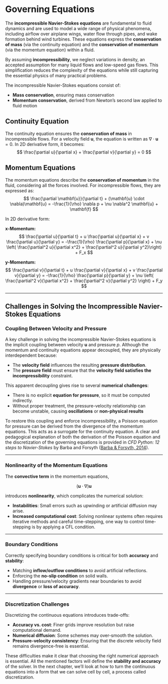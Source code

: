 # **Governing Equations**

The **incompressible Navier-Stokes equations** are fundamental to fluid dynamics and are used to model a wide range of physical phenomena, including airflow over airplane wings, water flow through pipes, and wake formation behind wind turbines. These equations express the **conservation of mass** (via the continuity equation) and the **conservation of momentum** (via the momentum equation) within a fluid.

By assuming **incompressibility**, we neglect variations in density, an accepted assumption for many liquid flows and low-speed gas flows. This simplification reduces the complexity of the equations while still capturing the essential physics of many practical problems.

The incompressible Navier-Stokes equations consist of:

- **Mass conservation**, ensuring mass conservation  
- **Momentum conservation**, derived from Newton’s second law applied to fluid motion

## **Continuity Equation**
The continuity equation ensures the **conservation of mass** in incompressible flows. For a velocity field 
$\mathbf{u}$, the equation is written as $∇⋅\mathbf{u}= 0$. In 2D derivative form, it becomes:  
$$
\frac{\partial u}{\partial x} + \frac{\partial v}{\partial y} = 0
$$

## **Momentum Equations**
The momentum equations describe the **conservation of momentum** in the fluid, considering all the forces involved. For incompressible flows, they are expressed as:  
$$
\frac{\partial \mathbf{u}}{\partial t} + (\mathbf{u} \cdot \nabla)\mathbf{u} = -\frac{1}{\rho} \nabla p + \nu \nabla^2 \mathbf{u} + \mathbf{f}
$$

In 2D derivative form:

**x-Momentum:**
$$
\frac{\partial u}{\partial t} + u \frac{\partial u}{\partial x} + v \frac{\partial u}{\partial y} = -\frac{1}{\rho} \frac{\partial p}{\partial x} + \nu \left( \frac{\partial^2 u}{\partial x^2} + \frac{\partial^2 u}{\partial y^2}\right) + F_x
$$

**y-Momentum:**
$$
\frac{\partial v}{\partial t} + u \frac{\partial v}{\partial x} + v \frac{\partial v}{\partial y} = -\frac{1}{\rho} \frac{\partial p}{\partial y} + \nu \left( \frac{\partial^2 v}{\partial x^2} + \frac{\partial^2 v}{\partial y^2} \right) + F_y 
$$

---

## **Challenges in Solving the Incompressible Navier-Stokes Equations**

### **Coupling Between Velocity and Pressure**

A key challenge in solving the incompressible Navier-Stokes equations is the implicit coupling between velocity $\mathbf{u}$ and pressure $p$. Although the momentum and continuity equations appear decoupled, they are physically interdependent because:

- The **velocity field** influences the resulting **pressure distribution**.
- The **pressure field** must ensure that the **velocity field satisfies the incompressibility** constraint.

This apparent decoupling gives rise to several **numerical challenges**:

- There is no explicit **equation for pressure**, so it must be computed indirectly.
- Without proper treatment, the pressure-velocity relationship can become unstable, causing **oscillations** or **non-physical results**

To restore this coupling and enforce incompressibility, a Poisson equation for pressure can be derived from the divergence of the momentum equations. This acts as a surrogate for the continuity equation. A clear and pedagogical explanation of both the derivation of the Poisson equation and the discretization of the governing equations is provided in *CFD Python: 12 steps to Navier-Stokes* by Barba and Forsyth ([Barba & Forsyth, 2014](https://github.com/barbagroup/CFDPython)).

---

### **Nonlinearity of the Momentum Equations**

The **convective term** in the momentum equations,

$$
(\mathbf{u} \cdot \nabla)\mathbf{u}
$$

introduces **nonlinearity**, which complicates the numerical solution:

- **Instabilities**: Small errors such as upwinding or artificial diffusion may arise.
- **Increased computational cost**: Solving nonlinear systems often requires iterative methods and careful time-stepping, one way to control time-stepping is by applying a CFL condition.

---

### **Boundary Conditions**

Correctly specifying boundary conditions is critical for both **accuracy** and **stability**:

- Matching **inflow/outflow conditions** to avoid artificial reflections.
- Enforcing the **no-slip condition** on solid walls.
- Handling pressure/velocity gradients near boundaries to avoid **divergence** or **loss of accuracy**.

---

### **Discretization Challenges**

Discretizing the continuous equations introduces trade-offs:

- **Accuracy vs. cost**: Finer grids improve resolution but raise computational demand.
- **Numerical diffusion**: Some schemes may over-smooth the solution.
- **Pressure-velocity consistency**: Ensuring that the discrete velocity field remains divergence-free is essential.


These difficulties make it clear that choosing the right numerical approach is essential. All the mentioned factors will define the **stability and accuracy** of the solver. In the next chapter, we’ll look at how to turn the continuous equations into a form that we can solve cell by cell, a process called discretization.